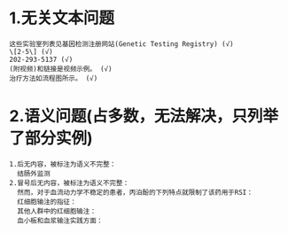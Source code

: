# 1.无关文本问题
    这些实验室列表见基因检测注册网站(Genetic Testing Registry) (√)
    \[2-5\] (√)
    202-293-5137 (√)
    (附视频)和链接是视频示例。 (√)
    治疗方法如流程图所示。 (√)
# 2.语义问题(占多数，无法解决，只列举了部分实例)
    1.后无内容，被标注为语义不完整：
      结肠外监测
    2.冒号后无内容，被标注为语义不完整：
      然而，对于血流动力学不稳定的患者，丙泊酚的下列特点就限制了该药用于RSI：
      红细胞输注的指征：
      其他人群中的红细胞输注：
      血小板和血浆输注实践方面：